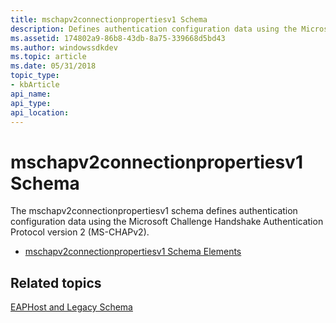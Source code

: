 ```yaml
---
title: mschapv2connectionpropertiesv1 Schema
description: Defines authentication configuration data using the Microsoft Challenge Handshake Authentication Protocol version 2 (MS-CHAPv2).
ms.assetid: 174802a9-86b8-43db-8a75-339668d5bd43
ms.author: windowssdkdev
ms.topic: article
ms.date: 05/31/2018
topic_type: 
- kbArticle
api_name: 
api_type: 
api_location: 
---
```


# mschapv2connectionpropertiesv1 Schema

The mschapv2connectionpropertiesv1 schema defines authentication configuration data using the Microsoft Challenge Handshake Authentication Protocol version 2 (MS-CHAPv2).

-   [mschapv2connectionpropertiesv1 Schema Elements](mschapv2connectionpropertiesv1schema-elements.md)

## Related topics

<dl> <dt>

[EAPHost and Legacy Schema](eaphost-schemas.md)
</dt> </dl>

 

 




